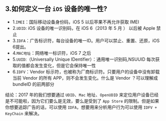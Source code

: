 ## 3.如何定义一台 `iOS` 设备的唯一性?
* 1.`IMEI`：国际移动设备身份码，iOS 5 以后苹果不再允许获取 IMEI 
* 2.`UDID`: iOS 设备的唯一识别码，在 iOS 6（2013 年 5 月 ） 以后被 Apple 禁止
* 3.`IDFA`：广告标识符，每台设备的唯一ID。用户可以禁止、重置、还原，iOS 6提出。
* 4.`MAC地址`：网络唯一标识符，iOS 7 之后
* 5.`UUID`:（Universally Unique IDentifier）：通用唯一识别码,NSUUID 每次获取的值都会发生变化，但是它会保持唯一性
* 6.`IDFV`：Vendor 标示符，也被称为厂商标识符。只要用户的设备中没有卸载当前 Vendor 的所有 APP，则不会发生变化。什么是 Vendor ？可以理解成 bundleID 的前两部分

结论：2017 年的我们想要通过 `UDID`、`Mac` 地址、`OpenUDID` 来定位用户设备已经是不可能啦，因为它们要么是无效，要么是受到了 `App Store` 的限制。但是如果你想要追踪广告的话，可以使用 `IDFA`，想要用来分析用户行为可以使用 `IDFV + KeyChain` 来解决。



